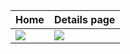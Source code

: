 Home | Details page |
--- | --- |
![](https://github.com/Shimon31/Nikovi_E-Commerce/assets/73957684/0cde1b60-a783-4f55-8ccc-c708a8c5ea9f) |![](https://github.com/Shimon31/Nikovi_E-Commerce/assets/73957684/84cf5987-25c7-4794-a9d1-446e03cd67e4) 




